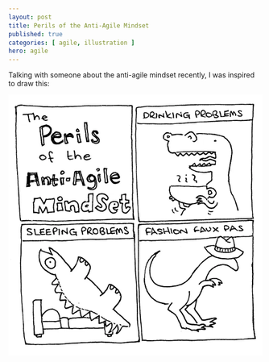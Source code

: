 ```yaml
---
layout: post
title: Perils of the Anti-Agile Mindset
published: true
categories: [ agile, illustration ]
hero: agile
---
```


Talking with someone about the anti-agile mindset recently, I was inspired to
draw this:

<img src="/img/posts/perils-of-the-anti-agile-mindset/perils-bw-lofi.webp" class="img-responsive" alt="Perils of the anti-agile mindeset" />
